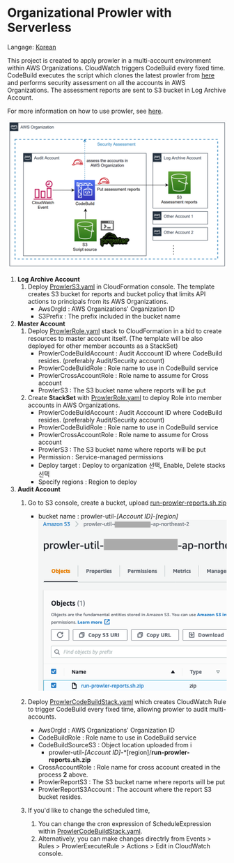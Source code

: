 # Organizational Prowler with Serverless

Langage: [Korean](README_kr.md)

This project is created to apply prowler in a multi-account environment within AWS Organizations.
CloudWatch triggers CodeBuild every fixed time.
CodeBuild executes the script which clones the latest prowler from [here](https://github.com/prowler-cloud/prowler) and performs security assessment on all the accounts in AWS Organizations. The assessment reports are sent to S3 bucket in Log Archive Account.

For more information on how to use prowler, see [here](https://github.com/prowler-cloud/prowler#usage).

![Untitled](docs/images/prowler_org_architecture.png)

1. **Log Archive Account**
   1. Deploy [ProwlerS3.yaml](templates/ProwlerS3.yaml) in CloudFormation console.
      The template creates S3 bucket for reports and bucket policy that limits API actions to principals from its AWS Organizations.
      - AwsOrgId : AWS Organizations' Organization ID
      - S3Prefix : The prefix included in the bucket name
2. **Master Account**
   1. Deploy [ProwlerRole.yaml](templates/ProwlerRole.yaml) stack to CloudFormation in a bid to create resources to master account itself.
      (The template will be also deployed for other member accounts as a StackSet)
      - ProwlerCodeBuildAccount :  Audit Acccount ID where CodeBuild resides. (preferably Audit/Security account)
      - ProwlerCodeBulidRole : Role name to use in CodeBuild service
      - ProwlerCrossAccountRole : Role name to assume for Cross account
      - ProwlerS3 : The S3 bucket name where reports will be put
   1. Create **StackSet** with [ProwlerRole.yaml](templates/ProwlerRole.yaml) to deploy Role into member accounts in AWS Organizations.
      - ProwlerCodeBuildAccount :  Audit Acccount ID where CodeBuild resides. (preferably Audit/Security account)
      - ProwlerCodeBulidRole : Role name to use in CodeBuild service
      - ProwlerCrossAccountRole : Role name to assume for Cross account
      - ProwlerS3 : The S3 bucket name where reports will be put
      - Permission : Service-managed permissions
      - Deploy target : Deploy to organization 선택, Enable, Delete stacks 선택
      - Specify regions : Region to deploy
3. **Audit Account**
   1. Go to S3 console, create a bucket, upload [run-prowler-reports.sh.zip](src/run-prowler-reports.sh.zip)
      - bucket name : prowler-util-*[Account ID]*-*[region]*  
     ![Untitled](docs/images/s3_screenshot.png)

   1. Deploy  [ProwlerCodeBuildStack.yaml](templates/ProwlerCodeBuildStack.yaml) which creates CloudWatch Rule to trigger CodeBuild every fixed time, allowing prowler to audit multi-accounts.
      - AwsOrgId : AWS Organizations' Organization ID
      - CodeBuildRole : Role name to use in CodeBuild service
      - CodeBuildSourceS3 : Object location uploaded from i
         - prowler-util-*[Account ID]*-*[region]/**run-prowler-reports.sh.zip**
      - CrossAccountRole : Role name for cross account created in the process **2** above.
      - ProwlerReportS3 : The S3 bucket name where reports will be put
      - ProwlerReportS3Account : The account where the report S3 bucket resides.
   1. If you'd like to change the scheduled time,
      1. You can change the cron expression of ScheduleExpression within [ProwlerCodeBuildStack.yaml](templates/ProwlerCodeBuildStack.yaml).
      2. Alternatively, you can make changes directrly from Events > Rules > ProwlerExecuteRule > Actions > Edit in CloudWatch console.